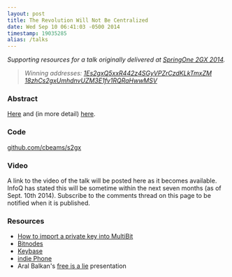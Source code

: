 ```yaml
---
layout: post
title: The Revolution Will Not Be Centralized
date: Wed Sep 10 06:41:03 -0500 2014
timestamp: 19035285
alias: /talks
---
```


_Supporting resources for a talk originally delivered at [SpringOne 2GX 2014](https://2014.event.springone2gx.com)._

> _Winning addresses: [1Es2gxQ5xxR442z4SGyVPZrCzdKLkTmxZM](https://blockchain.info/address/1Es2gxQ5xxR442z4SGyVPZrCzdKLkTmxZM) [18zhCs2gxUmhdnvUZM3E1fv1RQRaHwwMSV](https://blockchain.info/address/18zhCs2gxUmhdnvUZM3E1fv1RQRaHwwMSV)_

### Abstract

[Here](https://2014.event.springone2gx.com/schedule/sessions/the_revolution_will_not_be_centralized.html) and (in more detail) [here](/posts/revolution).

### Code

[github.com/cbeams/s2gx](http://github.com/cbeams/s2gx)

### Video

A link to the video of the talk will be posted here as it becomes available. InfoQ has stated this will be sometime within the next seven months (as of Sept. 10th 2014). Subscribe to the comments thread on this page to be notified when it is published.

### Resources

 - [How to import a private key into MultiBit](https://multibit.org/help_importASingleKey.html)
 - [Bitnodes](http://getaddr.bitnodes.io)
 - [Keybase](https://keybase.io)
 - [indie Phone](https://ind.ie/phone/)
 - Aral Balkan's [free is a lie](http://www.thersa.org/events/audio-and-past-events/2014/Free-is-a-Lie) presentation

